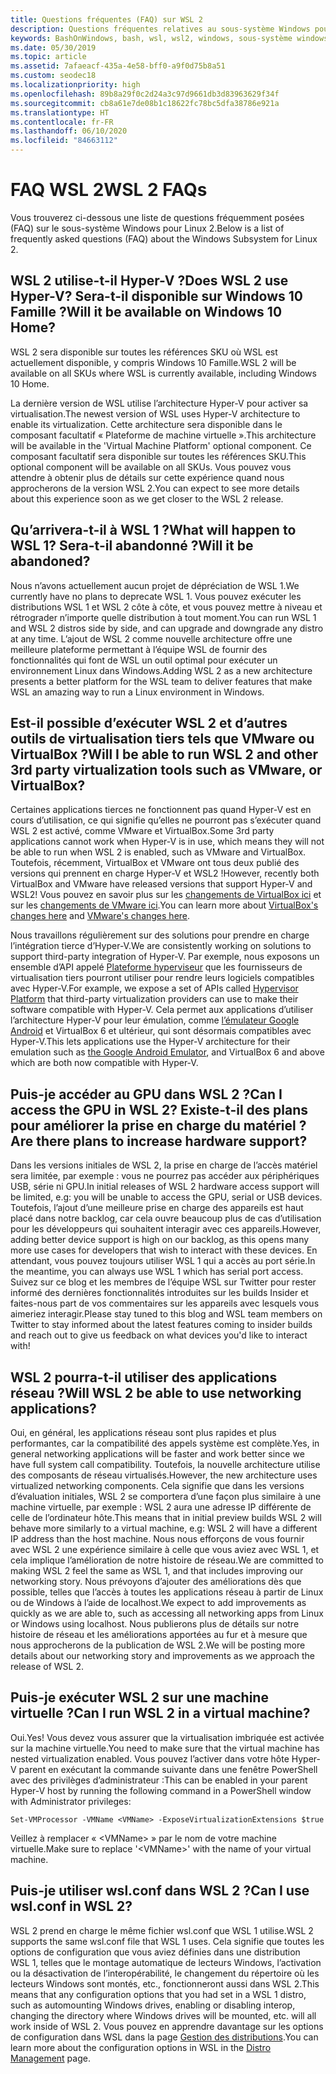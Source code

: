 ```yaml
---
title: Questions fréquentes (FAQ) sur WSL 2
description: Questions fréquentes relatives au sous-système Windows pour Linux 2
keywords: BashOnWindows, bash, wsl, wsl2, windows, sous-système windows pour linux, sous-système windows, ubuntu, debian, suse, windows 10, installation
ms.date: 05/30/2019
ms.topic: article
ms.assetid: 7afaeacf-435a-4e58-bff0-a9f0d75b8a51
ms.custom: seodec18
ms.localizationpriority: high
ms.openlocfilehash: 89b8a29f0c2d24a3c97d9661db3d83963629f34f
ms.sourcegitcommit: cb8a61e7de08b1c18622fc78bc5dfa38786e921a
ms.translationtype: HT
ms.contentlocale: fr-FR
ms.lasthandoff: 06/10/2020
ms.locfileid: "84663112"
---
```

# <a name="wsl-2-faqs"></a><span data-ttu-id="05027-104">FAQ WSL 2</span><span class="sxs-lookup"><span data-stu-id="05027-104">WSL 2 FAQs</span></span>

<span data-ttu-id="05027-105">Vous trouverez ci-dessous une liste de questions fréquemment posées (FAQ) sur le sous-système Windows pour Linux 2.</span><span class="sxs-lookup"><span data-stu-id="05027-105">Below is a list of frequently asked questions (FAQ) about the Windows Subsystem for Linux 2.</span></span>

## <a name="does-wsl-2-use-hyper-v-will-it-be-available-on-windows-10-home"></a><span data-ttu-id="05027-106">WSL 2 utilise-t-il Hyper-V ?</span><span class="sxs-lookup"><span data-stu-id="05027-106">Does WSL 2 use Hyper-V?</span></span> <span data-ttu-id="05027-107">Sera-t-il disponible sur Windows 10 Famille ?</span><span class="sxs-lookup"><span data-stu-id="05027-107">Will it be available on Windows 10 Home?</span></span>

<span data-ttu-id="05027-108">WSL 2 sera disponible sur toutes les références SKU où WSL est actuellement disponible, y compris Windows 10 Famille.</span><span class="sxs-lookup"><span data-stu-id="05027-108">WSL 2 will be available on all SKUs where WSL is currently available, including Windows 10 Home.</span></span>

<span data-ttu-id="05027-109">La dernière version de WSL utilise l’architecture Hyper-V pour activer sa virtualisation.</span><span class="sxs-lookup"><span data-stu-id="05027-109">The newest version of WSL uses Hyper-V architecture to enable its virtualization.</span></span> <span data-ttu-id="05027-110">Cette architecture sera disponible dans le composant facultatif « Plateforme de machine virtuelle ».</span><span class="sxs-lookup"><span data-stu-id="05027-110">This architecture will be available in the 'Virtual Machine Platform' optional component.</span></span> <span data-ttu-id="05027-111">Ce composant facultatif sera disponible sur toutes les références SKU.</span><span class="sxs-lookup"><span data-stu-id="05027-111">This optional component will be available on all SKUs.</span></span> <span data-ttu-id="05027-112">Vous pouvez vous attendre à obtenir plus de détails sur cette expérience quand nous approcherons de la version WSL 2.</span><span class="sxs-lookup"><span data-stu-id="05027-112">You can expect to see more details about this experience soon as we get closer to the WSL 2 release.</span></span>

## <a name="what-will-happen-to-wsl-1-will-it-be-abandoned"></a><span data-ttu-id="05027-113">Qu’arrivera-t-il à WSL 1 ?</span><span class="sxs-lookup"><span data-stu-id="05027-113">What will happen to WSL 1?</span></span> <span data-ttu-id="05027-114">Sera-t-il abandonné ?</span><span class="sxs-lookup"><span data-stu-id="05027-114">Will it be abandoned?</span></span>

<span data-ttu-id="05027-115">Nous n’avons actuellement aucun projet de dépréciation de WSL 1.</span><span class="sxs-lookup"><span data-stu-id="05027-115">We currently have no plans to deprecate WSL 1.</span></span> <span data-ttu-id="05027-116">Vous pouvez exécuter les distributions WSL 1 et WSL 2 côte à côte, et vous pouvez mettre à niveau et rétrograder n’importe quelle distribution à tout moment.</span><span class="sxs-lookup"><span data-stu-id="05027-116">You can run WSL 1 and WSL 2 distros side by side, and can upgrade and downgrade any distro at any time.</span></span> <span data-ttu-id="05027-117">L’ajout de WSL 2 comme nouvelle architecture offre une meilleure plateforme permettant à l’équipe WSL de fournir des fonctionnalités qui font de WSL un outil optimal pour exécuter un environnement Linux dans Windows.</span><span class="sxs-lookup"><span data-stu-id="05027-117">Adding WSL 2 as a new architecture presents a better platform for the WSL team to deliver features that make WSL an amazing way to run a Linux environment in Windows.</span></span>

## <a name="will-i-be-able-to-run-wsl-2-and-other-3rd-party-virtualization-tools-such-as-vmware-or-virtualbox"></a><span data-ttu-id="05027-118">Est-il possible d’exécuter WSL 2 et d’autres outils de virtualisation tiers tels que VMware ou VirtualBox ?</span><span class="sxs-lookup"><span data-stu-id="05027-118">Will I be able to run WSL 2 and other 3rd party virtualization tools such as VMware, or VirtualBox?</span></span>

<span data-ttu-id="05027-119">Certaines applications tierces ne fonctionnent pas quand Hyper-V est en cours d’utilisation, ce qui signifie qu’elles ne pourront pas s’exécuter quand WSL 2 est activé, comme VMware et VirtualBox.</span><span class="sxs-lookup"><span data-stu-id="05027-119">Some 3rd party applications cannot work when Hyper-V is in use, which means they will not be able to run when WSL 2 is enabled, such as VMware and VirtualBox.</span></span> <span data-ttu-id="05027-120">Toutefois, récemment, VirtualBox et VMware ont tous deux publié des versions qui prennent en charge Hyper-V et WSL2 !</span><span class="sxs-lookup"><span data-stu-id="05027-120">However, recently both VirtualBox and VMware have released versions that support Hyper-V and WSL2!</span></span> <span data-ttu-id="05027-121">Vous pouvez en savoir plus sur les [changements de VirtualBox ici][1] et sur les [changements de VMware ici][4].</span><span class="sxs-lookup"><span data-stu-id="05027-121">You can learn more about [VirtualBox's changes here][1] and [VMware's changes here][4].</span></span>

<span data-ttu-id="05027-122">Nous travaillons régulièrement sur des solutions pour prendre en charge l’intégration tierce d’Hyper-V.</span><span class="sxs-lookup"><span data-stu-id="05027-122">We are consistently working on solutions to support third-party integration of Hyper-V.</span></span> <span data-ttu-id="05027-123">Par exemple, nous exposons un ensemble d’API appelé [Plateforme hyperviseur][2] que les fournisseurs de virtualisation tiers pourront utiliser pour rendre leurs logiciels compatibles avec Hyper-V.</span><span class="sxs-lookup"><span data-stu-id="05027-123">For example, we expose a set of APIs called [Hypervisor Platform][2] that third-party virtualization providers can use to make their software compatible with Hyper-V.</span></span> <span data-ttu-id="05027-124">Cela permet aux applications d’utiliser l’architecture Hyper-V pour leur émulation, comme [l’émulateur Google Android][3] et VirtualBox 6 et ultérieur, qui sont désormais compatibles avec Hyper-V.</span><span class="sxs-lookup"><span data-stu-id="05027-124">This lets applications use the Hyper-V architecture for their emulation such as [the Google Android Emulator][3], and VirtualBox 6 and above which are both now compatible with Hyper-V.</span></span>

## <a name="can-i-access-the-gpu-in-wsl-2-are-there-plans-to-increase-hardware-support"></a><span data-ttu-id="05027-125">Puis-je accéder au GPU dans WSL 2 ?</span><span class="sxs-lookup"><span data-stu-id="05027-125">Can I access the GPU in WSL 2?</span></span> <span data-ttu-id="05027-126">Existe-t-il des plans pour améliorer la prise en charge du matériel ?</span><span class="sxs-lookup"><span data-stu-id="05027-126">Are there plans to increase hardware support?</span></span>

<span data-ttu-id="05027-127">Dans les versions initiales de WSL 2, la prise en charge de l’accès matériel sera limitée, par exemple : vous ne pourrez pas accéder aux périphériques USB, série ni GPU.</span><span class="sxs-lookup"><span data-stu-id="05027-127">In initial releases of WSL 2 hardware access support will be limited, e.g: you will be unable to access the GPU, serial or USB devices.</span></span> <span data-ttu-id="05027-128">Toutefois, l’ajout d’une meilleure prise en charge des appareils est haut placé dans notre backlog, car cela ouvre beaucoup plus de cas d’utilisation pour les développeurs qui souhaitent interagir avec ces appareils.</span><span class="sxs-lookup"><span data-stu-id="05027-128">However, adding better device support is high on our backlog, as this opens many more use cases for developers that wish to interact with these devices.</span></span> <span data-ttu-id="05027-129">En attendant, vous pouvez toujours utiliser WSL 1 qui a accès au port série.</span><span class="sxs-lookup"><span data-stu-id="05027-129">In the meantime, you can always use WSL 1 which has serial port access.</span></span> <span data-ttu-id="05027-130">Suivez sur ce blog et les membres de l’équipe WSL sur Twitter pour rester informé des dernières fonctionnalités introduites sur les builds Insider et faites-nous part de vos commentaires sur les appareils avec lesquels vous aimeriez interagir.</span><span class="sxs-lookup"><span data-stu-id="05027-130">Please stay tuned to this blog and WSL team members on Twitter to stay informed about the latest features coming to insider builds and reach out to give us feedback on what devices you'd like to interact with!</span></span>

## <a name="will-wsl-2-be-able-to-use-networking-applications"></a><span data-ttu-id="05027-131">WSL 2 pourra-t-il utiliser des applications réseau ?</span><span class="sxs-lookup"><span data-stu-id="05027-131">Will WSL 2 be able to use networking applications?</span></span>

<span data-ttu-id="05027-132">Oui, en général, les applications réseau sont plus rapides et plus performantes, car la compatibilité des appels système est complète.</span><span class="sxs-lookup"><span data-stu-id="05027-132">Yes, in general networking applications will be faster and work better since we have full system call compatibility.</span></span> <span data-ttu-id="05027-133">Toutefois, la nouvelle architecture utilise des composants de réseau virtualisés.</span><span class="sxs-lookup"><span data-stu-id="05027-133">However, the new architecture uses virtualized networking components.</span></span> <span data-ttu-id="05027-134">Cela signifie que dans les versions d’évaluation initiales, WSL 2 se comportera d’une façon plus similaire à une machine virtuelle, par exemple : WSL 2 aura une adresse IP différente de celle de l’ordinateur hôte.</span><span class="sxs-lookup"><span data-stu-id="05027-134">This means that in initial preview builds WSL 2 will behave more similarly to a virtual machine, e.g: WSL 2 will have a different IP address than the host machine.</span></span> <span data-ttu-id="05027-135">Nous nous efforçons de vous fournir avec WSL 2 une expérience similaire à celle que vous aviez avec WSL 1, et cela implique l’amélioration de notre histoire de réseau.</span><span class="sxs-lookup"><span data-stu-id="05027-135">We are committed to making WSL 2 feel the same as WSL 1, and that includes improving our networking story.</span></span> <span data-ttu-id="05027-136">Nous prévoyons d’ajouter des améliorations dès que possible, telles que l’accès à toutes les applications réseau à partir de Linux ou de Windows à l’aide de localhost.</span><span class="sxs-lookup"><span data-stu-id="05027-136">We expect to add improvements as quickly as we are able to, such as accessing all networking apps from Linux or Windows using localhost.</span></span> <span data-ttu-id="05027-137">Nous publierons plus de détails sur notre histoire de réseau et les améliorations apportées au fur et à mesure que nous approcherons de la publication de WSL 2.</span><span class="sxs-lookup"><span data-stu-id="05027-137">We will be posting more details about our networking story and improvements as we approach the release of WSL 2.</span></span>

## <a name="can-i-run-wsl-2-in-a-virtual-machine"></a><span data-ttu-id="05027-138">Puis-je exécuter WSL 2 sur une machine virtuelle ?</span><span class="sxs-lookup"><span data-stu-id="05027-138">Can I run WSL 2 in a virtual machine?</span></span>

<span data-ttu-id="05027-139">Oui.</span><span class="sxs-lookup"><span data-stu-id="05027-139">Yes!</span></span> <span data-ttu-id="05027-140">Vous devez vous assurer que la virtualisation imbriquée est activée sur la machine virtuelle.</span><span class="sxs-lookup"><span data-stu-id="05027-140">You need to make sure that the virtual machine has nested virtualization enabled.</span></span> <span data-ttu-id="05027-141">Vous pouvez l’activer dans votre hôte Hyper-V parent en exécutant la commande suivante dans une fenêtre PowerShell avec des privilèges d’administrateur :</span><span class="sxs-lookup"><span data-stu-id="05027-141">This can be enabled in your parent Hyper-V host by running the following command in a PowerShell window with Administrator privileges:</span></span>

`Set-VMProcessor -VMName <VMName> -ExposeVirtualizationExtensions $true`

<span data-ttu-id="05027-142">Veillez à remplacer « &lt;VMName&gt; » par le nom de votre machine virtuelle.</span><span class="sxs-lookup"><span data-stu-id="05027-142">Make sure to replace '&lt;VMName&gt;' with the name of your virtual machine.</span></span>

## <a name="can-i-use-wslconf-in-wsl-2"></a><span data-ttu-id="05027-143">Puis-je utiliser wsl.conf dans WSL 2 ?</span><span class="sxs-lookup"><span data-stu-id="05027-143">Can I use wsl.conf in WSL 2?</span></span>

<span data-ttu-id="05027-144">WSL 2 prend en charge le même fichier wsl.conf que WSL 1 utilise.</span><span class="sxs-lookup"><span data-stu-id="05027-144">WSL 2 supports the same wsl.conf file that WSL 1 uses.</span></span> <span data-ttu-id="05027-145">Cela signifie que toutes les options de configuration que vous aviez définies dans une distribution WSL 1, telles que le montage automatique de lecteurs Windows, l’activation ou la désactivation de l’interopérabilité, le changement du répertoire où les lecteurs Windows sont montés, etc., fonctionneront aussi dans WSL 2.</span><span class="sxs-lookup"><span data-stu-id="05027-145">This means that any configuration options that you had set in a WSL 1 distro, such as automounting Windows drives, enabling or disabling interop, changing the directory where Windows drives will be mounted, etc. will all work inside of WSL 2.</span></span> <span data-ttu-id="05027-146">Vous pouvez en apprendre davantage sur les options de configuration dans WSL dans la page [Gestion des distributions](./wsl-config.md).</span><span class="sxs-lookup"><span data-stu-id="05027-146">You can learn more about the configuration options in WSL in the [Distro Management](./wsl-config.md) page.</span></span>

 [1]: https://www.virtualbox.org/wiki/Changelog-6.0
 [2]: https://docs.microsoft.com/virtualization/api/
 [3]: https://devblogs.microsoft.com/visualstudio/hyper-v-android-emulator-support/
 [4]: https://blogs.vmware.com/workstation/2020/01/vmware-workstation-tech-preview-20h1.html
